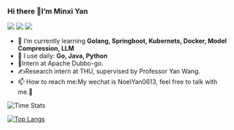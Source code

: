 ### Hi there 👋I’m Minxi Yan

![](https://komarev.com/ghpvc/?username=Yan0613&color=brightgreen)
![](https://img.shields.io/badge/dynamic/json?color=brightgreen&label=stars&query=%24.stars&url=https%3A%2F%2Fapi.github-star-counter.workers.dev%2Fuser%2FYan0613)
![](https://img.shields.io/github/followers/Yan0613?color=brightgreen)  
- 🌱 I’m currently learning **Golang, Springboot, Kubernets, Docker, Model Compression, LLM**  
- 🚀 I use daily: **Go, Java, Python**
- 🎈Intern at Apache Dubbo-go.
- ✍️Research intern at THU, supervised by Professor Yan Wang.
- 📫 How to reach me:My wechat is NoelYan0613, feel free to talk with me.🍻
<!-- ![Anurag's GitHub stats](https://github-readme-stats.vercel.app/api?username=Yan0613&show_icons=true) -->
 <img alt="Time Stats" src="https://github-readme-stats.vercel.app/api?username=Yan0613&show_icons=true&theme=transparent&hide_border=true" align="center" /> 
 
[![Top Langs](https://github-readme-stats.vercel.app/api/top-langs/?username=Yan0613&layout=compact)](https://github.com/Yan0613/github-readme-stats)

